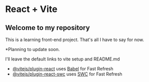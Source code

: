 # React + Vite

## Welcome to my repository

This is a learning front-end project. That's all I have to say for now.

*Planning to update soon.

I'll leave the default links to vite setup and README.md

- [@vitejs/plugin-react](https://github.com/vitejs/vite-plugin-react/blob/main/packages/plugin-react/README.md) uses [Babel](https://babeljs.io/) for Fast Refresh
- [@vitejs/plugin-react-swc](https://github.com/vitejs/vite-plugin-react-swc) uses [SWC](https://swc.rs/) for Fast Refresh
